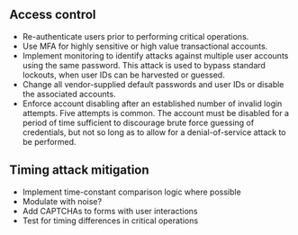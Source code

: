 ## Access control

- Re-authenticate users prior to performing critical operations.
- Use MFA for highly sensitive or high value transactional accounts.
- Implement monitoring to identify attacks against multiple user accounts using the same password. This attack is used to bypass standard lockouts, when user IDs can be harvested or guessed.
- Change all vendor-supplied default passwords and user IDs or disable the associated accounts.
- Enforce account disabling after an established number of invalid login attempts. Five attempts is common. The account must be disabled for a period of time sufficient to discourage brute force guessing of credentials, but not so long as to allow for a denial-of-service attack to be performed.

## Timing attack mitigation

- Implement time-constant comparison logic where possible
- Modulate with noise?
- Add CAPTCHAs to forms with user interactions
- Test for timing differences in critical operations
